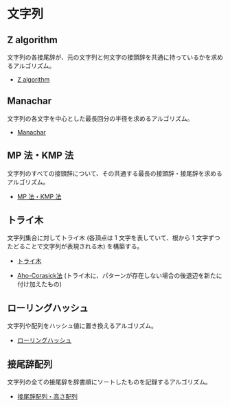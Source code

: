 # 文字列

## Z algorithm

文字列の各接尾辞が、元の文字列と何文字の接頭辞を共通に持っているかを求めるアルゴリズム。

- [Z algorithm](Z_Algorithm.hpp)

## Manachar

文字列の各文字を中心とした最長回分の半径を求めるアルゴリズム。

- [Manachar](Manachar.hpp)

## MP 法・KMP 法

文字列のすべての接頭辞について、その共通する最長の接頭辞・接尾辞を求めるアルゴリズム。

- [MP 法・KMP 法](KMP.hpp)

## トライ木

文字列集合に対してトライ木 (各頂点は 1 文字を表していて、根から 1 文字ずつたどることで文字列が表現される木) を構築する。

- [トライ木](Trie.hpp)

- [Aho-Corasick法](Aho_Corasick.hpp) (トライ木に、パターンが存在しない場合の後退辺を新たに付け加えたもの)

## ローリングハッシュ

文字列や配列をハッシュ値に置き換えるアルゴリズム。

- [ローリングハッシュ](Rolling_Hash.hpp)

## 接尾辞配列

文字列の全ての接尾辞を辞書順にソートしたものを記録するアルゴリズム。

- [接尾辞配列・高さ配列](Suffix_Array.hpp)
